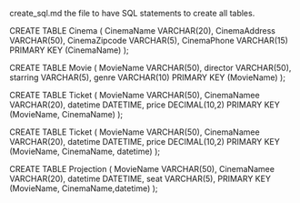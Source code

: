 create_sql.md
the file to have SQL statements to create all tables.

CREATE TABLE Cinema (
        CinemaName VARCHAR(20), 
        CinemaAddress VARCHAR(50), 
        CinemaZipcode VARCHAR(5), 
        CinemaPhone VARCHAR(15)
        PRIMARY KEY (CinemaName)
);

CREATE TABLE Movie (
        MovieName VARCHAR(50), 
        director VARCHAR(50), 
        starring VARCHAR(5), 
        genre VARCHAR(10)
        PRIMARY KEY (MovieName)
);

CREATE TABLE Ticket (
        MovieName VARCHAR(50), 
        CinemaNamee VARCHAR(20), 
        datetime DATETIME, 
        price DECIMAL(10,2)
        PRIMARY KEY (MovieName, CinemaName)
);

CREATE TABLE Ticket (
        MovieName VARCHAR(50), 
        CinemaNamee VARCHAR(20), 
        datetime DATETIME, 
        price DECIMAL(10,2)
        PRIMARY KEY (MovieName, CinemaName, datetime)
);

CREATE TABLE Projection (
        MovieName VARCHAR(50), 
        CinemaNamee VARCHAR(20), 
        datetime DATETIME, 
        seat VARCHAR(5),
        PRIMARY KEY (MovieName, CinemaName,datetime)
);

